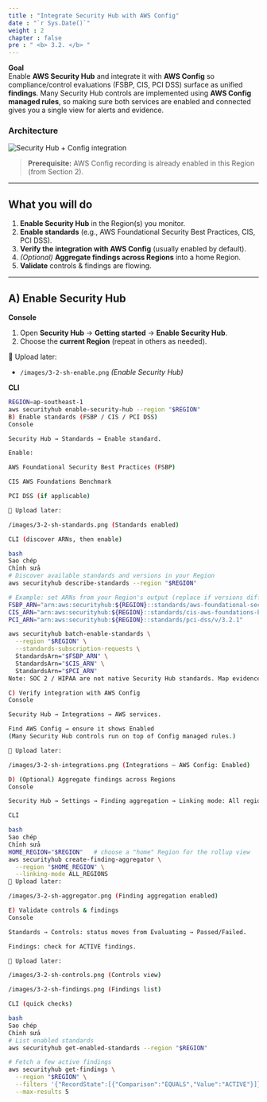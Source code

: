 ```yaml
---
title : "Integrate Security Hub with AWS Config"
date : "`r Sys.Date()`"
weight : 2
chapter : false
pre : " <b> 3.2. </b> "
---
```

**Goal**  
Enable **AWS Security Hub** and integrate it with **AWS Config** so compliance/control evaluations (FSBP, CIS, PCI DSS) surface as unified **findings**. Many Security Hub controls are implemented using **AWS Config managed rules**, so making sure both services are enabled and connected gives you a single view for alerts and evidence.

### Architecture

![Security Hub + Config integration](/images/3-2-sh-arch.png)

> **Prerequisite:** AWS Config recording is already enabled in this Region (from Section 2).

---

## What you will do

1) **Enable Security Hub** in the Region(s) you monitor.  
2) **Enable standards** (e.g., AWS Foundational Security Best Practices, CIS, PCI DSS).  
3) **Verify the integration with AWS Config** (usually enabled by default).  
4) *(Optional)* **Aggregate findings across Regions** into a home Region.  
5) **Validate** controls & findings are flowing.

---

## A) Enable Security Hub

**Console**
1. Open **Security Hub** → **Getting started** → **Enable Security Hub**.  
2. Choose the **current Region** (repeat in others as needed).

📸 Upload later:
- `/images/3-2-sh-enable.png` *(Enable Security Hub)*

**CLI**
```bash
REGION=ap-southeast-1
aws securityhub enable-security-hub --region "$REGION"
B) Enable standards (FSBP / CIS / PCI DSS)
Console

Security Hub → Standards → Enable standard.

Enable:

AWS Foundational Security Best Practices (FSBP)

CIS AWS Foundations Benchmark

PCI DSS (if applicable)

📸 Upload later:

/images/3-2-sh-standards.png (Standards enabled)

CLI (discover ARNs, then enable)

bash
Sao chép
Chỉnh sửa
# Discover available standards and versions in your Region
aws securityhub describe-standards --region "$REGION"

# Example: set ARNs from your Region's output (replace if versions differ)
FSBP_ARN="arn:aws:securityhub:${REGION}::standards/aws-foundational-security-best-practices/v/1.0.0"
CIS_ARN="arn:aws:securityhub:${REGION}::standards/cis-aws-foundations-benchmark/v/1.4.0"
PCI_ARN="arn:aws:securityhub:${REGION}::standards/pci-dss/v/3.2.1"

aws securityhub batch-enable-standards \
  --region "$REGION" \
  --standards-subscription-requests \
  StandardsArn="$FSBP_ARN" \
  StandardsArn="$CIS_ARN" \
  StandardsArn="$PCI_ARN"
Note: SOC 2 / HIPAA are not native Security Hub standards. Map evidence with AWS Audit Manager or use AWS Config Conformance Packs if required.

C) Verify integration with AWS Config
Console

Security Hub → Integrations → AWS services.

Find AWS Config → ensure it shows Enabled
(Many Security Hub controls run on top of Config managed rules.)

📸 Upload later:

/images/3-2-sh-integrations.png (Integrations – AWS Config: Enabled)

D) (Optional) Aggregate findings across Regions
Console

Security Hub → Settings → Finding aggregation → Linking mode: All regions → Save.

CLI

bash
Sao chép
Chỉnh sửa
HOME_REGION="$REGION"   # choose a "home" Region for the rollup view
aws securityhub create-finding-aggregator \
  --region "$HOME_REGION" \
  --linking-mode ALL_REGIONS
📸 Upload later:

/images/3-2-sh-aggregator.png (Finding aggregation enabled)

E) Validate controls & findings
Console

Standards → Controls: status moves from Evaluating → Passed/Failed.

Findings: check for ACTIVE findings.

📸 Upload later:

/images/3-2-sh-controls.png (Controls view)

/images/3-2-sh-findings.png (Findings list)

CLI (quick checks)

bash
Sao chép
Chỉnh sửa
# List enabled standards
aws securityhub get-enabled-standards --region "$REGION"

# Fetch a few active findings
aws securityhub get-findings \
  --region "$REGION" \
  --filters '{"RecordState":[{"Comparison":"EQUALS","Value":"ACTIVE"}]}' \
  --max-results 5

